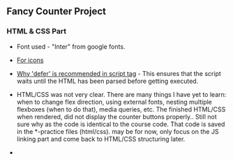 ## Fancy Counter Project

### HTML & CSS Part

- Font used - "Inter" from google fonts.
- [For icons](https://cdnjs.com/libraries/font-awesome)
- [Why 'defer' is recommended in script tag](https://chat.openai.com/share/3e3d771f-a146-4c12-b35d-ac294f0bb0fd)  - This ensures that the script waits until the HTML has been parsed before getting executed.
- HTML/CSS was not very clear. There are many things I have yet to learn: when to change flex direction, using external fonts, nesting multiple flexboxes (when to do that), media queries, etc. The finished HTML/CSS when rendered, did not display the counter buttons properly.. Still not sure why as the code is identical to the course code. That code is saved in the *-practice files (html/css). may be for now, only focus on the JS linking part and come back to HTML/CSS structuring later.

- 
